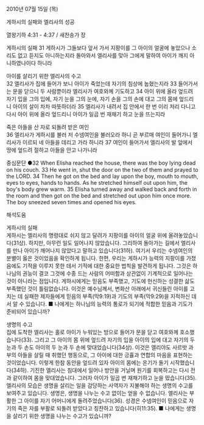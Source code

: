 2010년 07월 15일 (목)

게하시의 실패와  엘리사의 성공



열왕기하 4:31 - 4:37 / 새찬송가  장


게하시의 실패 
31 게하시가 그들보다 앞서 가서 지팡이를 그 아이의 얼굴에 놓았으나 소리도 없고 듣지도 아니하는지라 돌아와서 엘리사를 맞아 그에게 말하여 아이가 깨지 아니하였나이다 하니라  

아이를 살리기 위한 엘리사의 수고  
32 엘리사가 집에 들어가 보니 아이가 죽었는데 자기의 침상에 눕혔는지라 33 들어가서는 문을 닫으니 두 사람뿐이라 엘리사가 여호와께 기도하고 34 아이 위에 올라 엎드려 자기 입을 그의 입에, 자기 눈을 그의 눈에, 자기 손을 그의 손에 대고 그의 몸에 엎드리니 아이의 살이 차차 따뜻하더라 35 엘리사가 내려서 집 안에서 한 번 이리 저리 다니고 다시 아이 위에 올라 엎드리니 아이가 일곱 번 재채기 하고 눈을 뜨는지라  

죽은 아들을 산 자로 되돌려 받은 여인  
36 엘리사가 게하시를 불러 저 수넴여인을 불러오라 하니 곧 부르매 여인이 들어가니 엘리사가 이르되 네 아들을 데리고 가라 하니라 37 여인이 들어가서 엘리사의 발 앞에서 땅에 엎드려 절하고 아들을 안고 나가니라 


중심문단 ●32 When Elisha reached the house, there was the boy lying dead on his couch. 33 He went in, shut the door on the two of them and prayed to the LORD. 34 Then he got on the bed and lay upon the boy, mouth to mouth, eyes to eyes, hands to hands. As he stretched himself out upon him, the boy's body grew warm. 35 Elisha turned away and walked back and forth in the room and then got on the bed and stretched out upon him once more. The boy sneezed seven times and opened his eyes.

해석도움





게하시의 실패  
게하시는 엘리사의 명령대로 쉬지 않고 달려가 지팡이를 아이의 얼굴 위에 올려놓았습니다(31상). 하지만, 아무런 일도 일어나지 않았습니다. 그리하여 돌아가는 길에서 엘리사를 만나 아이가 깨어나지 않았다고 말하고 있습니다(31하). 여기서 우리는 수넴여인의 분별이 옳은 것이었음을 확인하게 됩니다. 한편, 우리는 게하시가 능력의 지팡이를 가졌음에도 기적을 이루지 못한 데서 기적에 대한 중요한 법칙을 발견하게 됩니다. 그것은 하나님의 권능이 결코 그것에 수종 드는 사람의 어떠함과 상관없이 기계적으로 일어나는 것이 아니라는 점입니다. 게하시에게는 믿음도 부족했고, 기도에 헌신하는 성결한 삶도 부족했던 것이 틀림없습니다. 이것은 예수님께서, 변화산 아래에서 귀신들린 아이를 고치는 데 실패한 제자들에게 믿음의 부족(막9:19)과 기도의 부족(막9:29)을 지적하신 데서 알 수 있습니다. 
■ 나에게는 하나님의 능력의 통로가 되기에 적합한 믿음과 기도가 준비되어 있습니까?  

생명의 수고  
집에 도착한 엘리사는 홀로 아이가 누워있는 방으로 들어가 문을 닫고 여호와께 호소했습니다(33). 그리고 그 아이의 몸 위에 엎드려 자기의 입을 아이의 입에 대고 자기의 두 눈과 두 손도 아이의 두 눈과 두 손에 맞대었습니다(34상). 이것은 엘리야도 사르밧 과부의 아들을 살릴 때 취했던 행동으로, 그 아이에 대한 긍휼과 연합의 마음을 표현하는 것이었습니다. 이렇게 한참 동안을 엎드려 있자 아이의 몸에는 온기가 돌기 시작했습니다(34하). 기진한 엘리사는 침대에서 일어나 방안을 거닐며 원기를 회복하고는 다시 전과 같이하여 몸을 맞대었습니다. 그러자 아이가 일곱 번 재채기하고 눈을 떴습니다(35). 엘리사의 모습은 생명을 살리는 일을 감당하는 사역자가 지불해야 하는 생명의 수고를 보여주고 있습니다. 생명은, 생명을 나누는 수고 없이는 얻을 수 없습니다. 엘리사는 부활한 그 아이를 자기 어머니에게 돌려주었습니다(36). 성경은 수넴여인이 믿음으로 자기의 죽은 자를 부활로 되돌려 받았다고 칭찬하고 있습니다(히11:35). 
■ 나에게는 생명을 살리기 위한 생명을 나누는 수고가 있습니까?